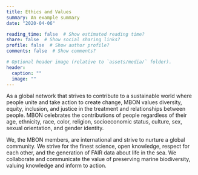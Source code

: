```yaml
---
title: Ethics and Values
summary: An example summary
date: "2020-04-06"

reading_time: false  # Show estimated reading time?
share: false  # Show social sharing links?
profile: false  # Show author profile?
comments: false  # Show comments?

# Optional header image (relative to `assets/media/` folder).
header:
  caption: ""
  image: ""
---
```


As a global network that strives to contribute to a sustainable world where people unite and take action to create change, MBON values diversity, equity, inclusion, and justice in the treatment and relationships between people. MBON celebrates the contributions of people regardless of their age, ethnicity, race, color, religion, socioeconomic status, culture, sex, sexual orientation, and gender identity.

We, the MBON members, are international and strive to nurture a global community. We strive for the finest science, open knowledge, respect for each other, and the generation of FAIR data about life in the sea. We collaborate and communicate the value of preserving marine biodiversity, valuing knowledge and inform to action. 
